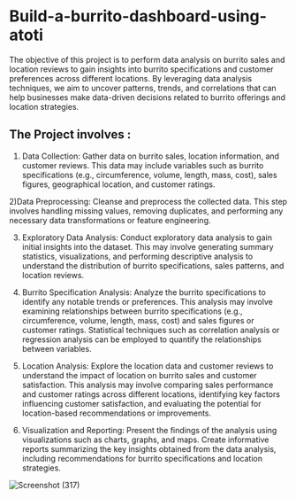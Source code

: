 # Build-a-burrito-dashboard-using-atoti
The objective of this project is to perform data analysis on burrito sales and location reviews to gain insights into burrito specifications and customer preferences across different locations. 
 By leveraging data analysis techniques, we aim to uncover patterns, trends, and correlations that can help businesses make data-driven decisions related to burrito offerings and location strategies.
 ## The Project involves : 
 1) Data Collection: Gather data on burrito sales, location information, and customer reviews. This data may include variables such as burrito specifications (e.g., circumference, volume, length, mass, cost), sales figures, geographical location, and customer ratings.

2)Data Preprocessing: Cleanse and preprocess the collected data. This step involves handling missing values, removing duplicates, and performing any necessary data transformations or feature engineering.

3) Exploratory Data Analysis: Conduct exploratory data analysis to gain initial insights into the dataset. This may involve generating summary statistics, visualizations, and performing descriptive analysis to understand the distribution of burrito specifications, sales patterns, and location reviews.

4) Burrito Specification Analysis: Analyze the burrito specifications to identify any notable trends or preferences. This analysis may involve examining relationships between burrito specifications (e.g., circumference, volume, length, mass, cost) and sales figures or customer ratings. Statistical techniques such as correlation analysis or regression analysis can be employed to quantify the relationships between variables.

5) Location Analysis: Explore the location data and customer reviews to understand the impact of location on burrito sales and customer satisfaction. This analysis may involve comparing sales performance and customer ratings across different locations, identifying key factors influencing customer satisfaction, and evaluating the potential for location-based recommendations or improvements.

6) Visualization and Reporting: Present the findings of the analysis using visualizations such as charts, graphs, and maps. Create informative reports summarizing the key insights obtained from the data analysis, including recommendations for burrito specifications and location strategies.

![Screenshot (317)](https://github.com/moreatharvaa/Build-a-burrito-dashboard-using-atoti/assets/88966976/9ee02d4b-d9f2-48cb-8712-91cc092c2fd1)
